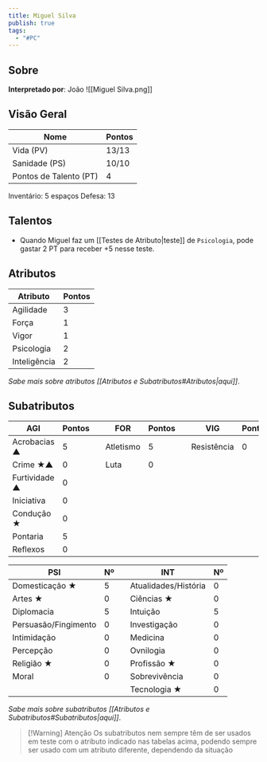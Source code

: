 ```yaml
---
title: Miguel Silva
publish: true
tags:
  - "#PC"
---
```

## Sobre
**Interpretado por**: João
![[Miguel Silva.png]]
## Visão Geral
| Nome                   | Pontos |
| ---------------------- | ------ |
| Vida (PV)              | 13/13  |
| Sanidade (PS)          | 10/10  |
| Pontos de Talento (PT) | 4      |

Inventário: 5 espaços
Defesa: 13
## Talentos
* Quando Miguel faz um [[Testes de Atributo|teste]] de `Psicologia`, pode gastar 2 PT para receber +5 nesse teste.
## Atributos

| Atributo     | Pontos |
| ------------ | ------ |
| Agilidade    | 3      |
| Força        | 1      |
| Vigor        | 1      |
| Psicologia   | 2      |
| Inteligência | 2      |

*Sabe mais sobre atributos [[Atributos e Subatributos#Atributos|aqui]]*.
## Subatributos

| AGI           | Pontos |     | FOR       | Pontos |     | VIG         | Pontos |
| ------------- | ------ | --- | --------- | ------ | --- | ----------- | ------ |
| Acrobacias ▲  | 5      |     | Atletismo | 5      |     | Resistência | 0      |
| Crime ★▲      | 0      |     | Luta      | 0      |     |             |        |
| Furtividade ▲ | 0      |     |           |        |     |             |        |
| Iniciativa    | 0      |     |           |        |     |             |        |
| Condução ★    | 0      |     |           |        |     |             |        |
| Pontaria      | 5      |     |           |        |     |             |        |
| Reflexos      | 0      |     |           |        |     |             |        |

| PSI                  | Nº  |     | INT                  | Nº  |
| -------------------- | --- | --- | -------------------- | --- |
| Domesticação ★       | 5   |     | Atualidades/História | 0   |
| Artes ★              | 0   |     | Ciências ★           | 0   |
| Diplomacia           | 5   |     | Intuição             | 5   |
| Persuasão/Fingimento | 0   |     | Investigação         | 0   |
| Intimidação          | 0   |     | Medicina             | 0   |
| Percepção            | 0   |     | Ovnilogia            | 0   |
| Religião ★           | 0   |     | Profissão ★          | 0   |
| Moral                | 0   |     | Sobrevivência        | 0   |
|                      |     |     | Tecnologia ★         | 0   |

*Sabe mais sobre subatributos [[Atributos e Subatributos#Subatributos|aqui]]*.
>[!Warning] Atenção
>Os subatributos nem sempre têm de ser usados em teste com o atributo indicado nas tabelas acima, podendo sempre ser usado com um atributo diferente, dependendo da situação